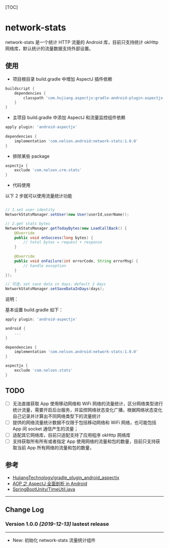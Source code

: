 
[TOC]

# network-stats
network-stats 是一个统计 HTTP 流量的 Android 库，目前只支持统计 okHttp 网络库，默认统计的流量数据支持外部设置。

## 使用

* 项目根目录 build.gradle 中增加 AspectJ 插件依赖

```groovy
buildscript {
    dependencies {
        classpath 'com.hujiang.aspectjx:gradle-android-plugin-aspectjx:2.0.8'
    }
}
```

* 主项目 build.gradle 中添加 AspectJ 和流量监控组件依赖

```groovy
apply plugin: 'android-aspectjx'
   
dependencies {
    implementation 'com.nelson.android:network-stats:1.0.0'
}
```

* 排除某些 package

```groovy
aspectjx {
    exclude 'com.nelson.crm.stats'
}
```

* 代码使用

以下 2 步就可以使用流量统计功能

```java

// 1.set user identity
NetworkStatsManager.setUser(new User(userId,userName));

// 2.get stats bytes
NetworkStatsManager.getTodayBytes(new LoadCallBack() {
    @Override
    public void onSuccess(long bytes) {
        // total bytes = request + response
    }
    
    @Override
    public void onFailure(int errorCode, String errorMsg) {
        // handle exception
    }
});

// 可选，set save data in days，default 2 days
NetworkStatsManager.setSaveDataInDays(days);

```

说明：

基本设置 build.gradle 如下：

```groovy
apply plugin: 'android-aspectjx'

android {
    ...
}
   
dependencies {
    implementation 'com.nelson.android:network-stats:1.0.0'
}

aspectjx {
    exclude 'com.nelson.stats'
}
```

## TODO

- [ ] 无法直接获取 App 使用移动网络和 WiFi 网络的流量统计，区分网络类型进行统计流量，需要开启后台服务，并监控网络状态变化广播，根据网络状态变化自己记录并计算出不同网络类型下的流量统计
- [ ] 提供的网络流量统计数据不仅限于包括移动网络和 WiFi 网络，也可能包括 App 间 socket 通信产生的流量；
- [ ] 适配其它网络库，目前只适配支持了应用程序 okHttp 网络库
- [ ] 支持获取所有所有或者指定 App 使用网络的流量和包的数量，目前只支持获取当前 App 所有网络的流量和包的数量，

## 参考

* [HujiangTechnology/gradle_plugin_android_aspectjx](https://github.com/HujiangTechnology/gradle_plugin_android_aspectjx)
* [AOP 之 AspectJ 全面剖析 in Android
](https://www.jianshu.com/p/f90e04bcb326)
* [SpringBootUnity/TimeUtil.java](https://github.com/houko/SpringBootUnity/blob/master/core/src/main/java/info/xiaomo/core/untils/TimeUtil.java)

---

## Change Log

### Version 1.0.0 *(2019-12-13)* lastest release
----------------------------

* New: 初始化 network-stats 流量统计组件